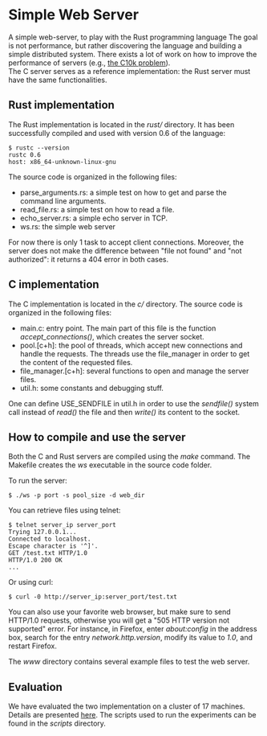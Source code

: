 Simple Web Server
=================

A simple web-server, to play with the Rust programming language
The goal is not performance, but rather discovering the language and building a simple distributed system. There exists a lot of work on how to improve the performance of servers (e.g., [the C10k problem](http://en.wikipedia.org/wiki/C10k_problem)).  
The C server serves as a reference implementation: the Rust server must have the same functionalities.


Rust implementation
-------------------

The Rust implementation is located in the *rust/* directory. 
It has been successfully compiled and used with version 0.6 of the language:

    $ rustc --version
    rustc 0.6
    host: x86_64-unknown-linux-gnu

The source code is organized in the following files:

* parse_arguments.rs: a simple test on how to get and parse the command line arguments.
* read_file.rs: a simple test on how to read a file.
* echo_server.rs: a simple echo server in TCP.
* ws.rs: the simple web server

For now there is only 1 task to accept client connections. Moreover, the server does not make the difference between "file not found" and "not authorized": it returns a 404 error in both cases.


C implementation
----------------

The C implementation is located in the *c/* directory. 
The source code is organized in the following files:  

* main.c: entry point. The main part of this file is the function *accept_connections()*, which creates the server socket.
* pool.[c+h]: the pool of threads, which accept new connections and handle the requests. The threads use the file_manager in order to get the content of the requested files.
* file_manager.[c+h]: several functions to open and manage the server files.
* util.h: some constants and debugging stuff.

One can define USE_SENDFILE in util.h in order to use the *sendfile()* system call instead of *read()* the file and then *write()* its content to the socket.


How to compile and use the server
---------------------------------

Both the C and Rust servers are compiled using the *make* command. The Makefile creates the *ws* executable in the source code folder.

To run the server:

    $ ./ws -p port -s pool_size -d web_dir

You can retrieve files using telnet:

    $ telnet server_ip server_port
    Trying 127.0.0.1...
    Connected to localhost.
    Escape character is '^]'.
    GET /test.txt HTTP/1.0
    HTTP/1.0 200 OK
    ... 

Or using curl:

    $ curl -0 http://server_ip:server_port/test.txt

You can also use your favorite web browser, but make sure to send HTTP/1.0 requests, otherwise you will get a "505 HTTP version not supported" error.
For instance, in Firefox, enter *about:config* in the address box, search for the entry *network.http.version*, modify its value to *1.0*, and restart Firefox.


The *www* directory contains several example files to test the web server.


Evaluation
----------

We have evaluated the two implementation on a cluster of 17 machines. Details are presented [here](evaluation/README.md).
The scripts used to run the experiments can be found in the *scripts* directory.
